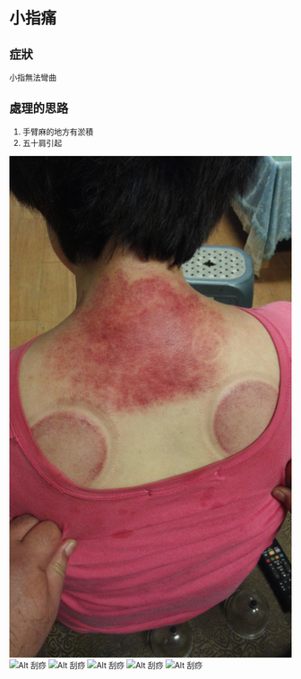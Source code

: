 # 小指痛

## 症狀

小指無法彎曲

## 處理的思路

1. 手臂麻的地方有淤積
2. 五十肩引起


![Alt 刮痧](/pic/20150709/IMG_20150709_212736.jpg)
![Alt 刮痧](/pic/20150709/IMG_20150727_204940.jpg)
![Alt 刮痧](/pic/20150709/IMG_20150727_205516.jpg)
![Alt 刮痧](/pic/20150709/IMG_20150727_210736.jpg)
![Alt 刮痧](/pic/20150709/IMG_20150727_213926.jpg)
![Alt 刮痧](/pic/20150709/IMG_20150727_221259.jpg)


